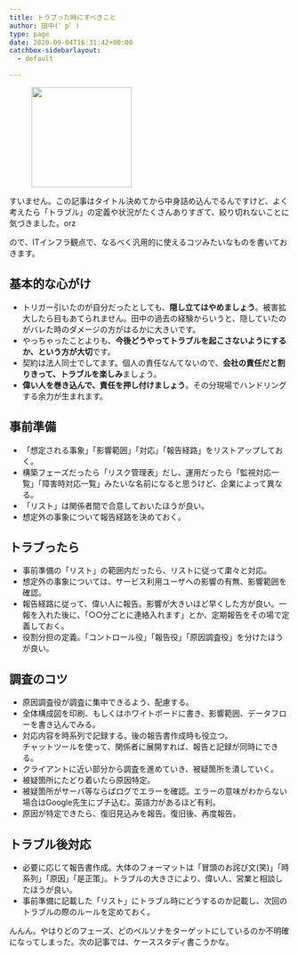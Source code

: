 ```yaml
---
title: トラブった時にすべきこと
author: 田中(゜p゜)
type: page
date: 2020-09-04T16:31:42+00:00
catchbox-sidebarlayout:
  - default

---
```

<div class="wp-block-image">
  <figure class="aligncenter size-large"><img loading="lazy" width="180" height="180" src="/wp-content/uploads/2020/09/jiko_ansyou_noriageru_man.png" alt="" class="wp-image-338" srcset="https://tmp-net.biz/wp-content/uploads/2020/09/jiko_ansyou_noriageru_man.png 180w, https://tmp-net.biz/wp-content/uploads/2020/09/jiko_ansyou_noriageru_man-150x150.png 150w" sizes="(max-width: 180px) 100vw, 180px" /></figure>
</div>

すいません。この記事はタイトル決めてから中身詰め込んでるんですけど、よく考えたら「トラブル」の定義や状況がたくさんありすぎて、絞り切れないことに気づきました。orz  
  
ので、ITインフラ観点で、なるべく汎用的に使えるコツみたいなものを書いておきます。

## 基本的な心がけ

  * トリガー引いたのが自分だったとしても、**隠し立てはやめましょう**。被害拡大したら目もあてられません。田中の過去の経験からいうと、隠していたのがバレた時のダメージの方がはるかに大きいです。
  * やっちゃったことよりも、**今後どうやってトラブルを起こさないようにするか、という方が大切**です。
  * 契約は法人同士でしてます。個人の責任なんてないので、**会社の責任だと割りきって、トラブルを楽しみ**ましょう。
  * **偉い人を巻き込んで、責任を押し付けましょう**。その分現場でハンドリングする余力が生まれます。

## 事前準備

  * 「想定される事象」「影響範囲」「対応」「報告経路」をリストアップしておく。
  * 構築フェーズだったら「リスク管理表」だし、運用だったら「監視対応一覧」「障害時対応一覧」みたいな名前になると思うけど、企業によって異なる。
  * 「リスト」は関係者間で合意しておいたほうが良い。
  * 想定外の事象について報告経路を決めておく。

## トラブったら

  * 事前準備の「リスト」の範囲内だったら、リストに従って粛々と対応。
  * 想定外の事象については、サービス利用ユーザへの影響の有無、影響範囲を確認。
  * 報告経路に従って、偉い人に報告。影響が大きいほど早くした方が良い。一報を入れた後に、「○○分ごとに連絡入れます」とか、定期報告をその場で定義しておく。
  * 役割分担の定義。「コントロール役」「報告役」「原因調査役」を分けたほうが良い。

## 調査のコツ

  * 原因調査役が調査に集中できるよう、配慮する。
  * 全体構成図を印刷、もしくはホワイトボードに書き、影響範囲、データフローを書き込んでみる。
  * 対応内容を時系列で記録する。後の報告書作成時も役立つ。  
    チャットツールを使って、関係者に展開すれば、報告と記録が同時にできる。
  * クライアントに近い部分から調査を進めていき、被疑箇所を潰していく。
  * 被疑箇所にたどり着いたら原因特定。
  * 被疑箇所がサーバ等ならばログでエラーを確認。エラーの意味がわからない場合はGoogle先生にブチ込む。英語力があるほど有利。
  * 原因が特定できたら、復旧見込みを報告。復旧後、再度報告。

## トラブル後対応

  * 必要に応じて報告書作成。大体のフォーマットは「冒頭のお詫び文(笑)」「時系列」「原因」「是正策」。トラブルの大きさにより、偉い人、営業と相談したほうが良い。
  * 事前準備に記載した「リスト」にトラブル時にどうするのか記載し、次回のトラブルの際のルールを定めておく。



んんん。やはりどのフェーズ、どのペルソナをターゲットにしているのか不明確になってしまった。次の記事では、ケーススタディ書こうかな。